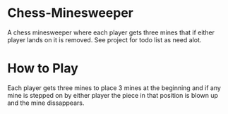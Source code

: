 # Chess-Minesweeper
A chess minesweeper where each player gets three mines that if either player lands on it is removed. See project for todo list as need alot.

# How to Play

Each player gets three mines to place 3 mines at the beginning and if any mine is stepped on by either player the piece in that position is blown up and the mine dissappears. 
